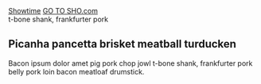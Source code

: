 <div class="order-home-container">
<nav class="order-masthead" data-context="global navigation">
<a class="order-masthead__logo" href="/" data-track data-label="home">Showtime</a>
<a class="order-masthead__sho-link" href="/" data-track data-label="go to sho.com">GO TO SHO.com</a>
</nav>
<div class="asymmetrical-hero-container">
<section class="hero hero--no-accent ">
<a class="hero__image lazyload" data-bgset="https://www.sho.com/site/image-bin/images/408_8_0/408_8_0_prm-keyart2_568x426.jpg [--small] |  https://www.sho.com/site/image-bin/images/408_8_0/408_8_0_prm-keyart2_1024x640.jpg">
</a>
<div class="hero__inner">
<div class="hero__body">
<div class="hero__top-line">t-bone shank, frankfurter pork</div>
<h1 class="hero__headline">
Picanha pancetta brisket meatball turducken
</h1>
<p class="hero__copy" style="height:900px">Bacon ipsum dolor amet pig pork chop jowl t-bone shank, frankfurter pork belly pork loin bacon meatloaf drumstick. 
</p>
</div>
</div>
<section class="order-tray order-tray--chameleon order-tray--redux js-order-tray-redux"></section>
</div>
</div>


<style type="text/css">
  .site-sidebar,
  .site-sidebar-toggle {
    display: none;
  }

  .order-home-container {
    width: 100%;
    overflow: hidden;
  }

  .site-main {
    padding: 0;
  }

  .site-content {
    max-width: none;
  }
</style>

<script type="text/javascript">
window.order_tray_data = window.order_tray_data || {}
window.order_tray_data.providers = [{
    "id" : "114",
    "name" : "Showtime Direct",
    "headline": "Sign up online and start streaming on all your favorite devices",
    "description" : "Get instant, commercial-free access to SHOWTIME. Try free for 7 days, then only $10.99/month. No cable needed. Cancel anytime.",
    "providerLeadUrl" : "https://www.showtime.com/#signup?i_cid=int-default-7689",
    "providerLeadText" : "Start your free trial",
    "freeTrial" : "7-DAY FREE TRIAL*",
    "priceCallout" : "$10.99<em>per month</em><br /><b>after free trial<b>",
    "priceBlurbHeadline" : "Get full access to SHOWTIME whenever you want –<br />all commercial-free",
    "priceBlurb" : "Stream award-winning series like Homeland, Billions, Ray Donovan, Shameless and The Affair the moment they air. You&#39;ll also be able to watch exclusive movies, documentaries, sports, comedy specials and much more. PLUS, you can download full episodes and movies to your favorite mobile devices to watch offline later. Whether you watch live, on demand, or offline, you never have to miss a single thing.",
    "devicesBlurbHeadline" : "Watch anywhere",
    "devicesBlurb" : "Download the SHOWTIME app to any supported device and stream at NO ADDITIONAL COST.",
    "hasDevicesList" : "true",
    "hasDeviceIcons" : "false",
    "pageTitle" : "Subscribe to SHOWTIME online and start streaming on all your favorite devices",
    "pageHeadline" : "START WATCHING SHOWTIME.",
    "pageSubCopy" : "",
    "pageDescription" : "Get instant, commercial-free access to SHOWTIME. For a limited time, try free for 7 days, then only $10.99/month. No cable needed. Cancel anytime.",
},{
    "id" : "100",
    "name" : "Amazon Prime",
    "headline": "Prime members can subscribe to SHOWTIME with Prime Video Channels",
    "description" : "Prime membership is needed to get SHOWTIME. Go to the Channels category on Prime Video on your favorite device and add SHOWTIME with Prime Video Channels. You can also sign up on Amazon.com.",
    "providerLeadUrl" : "https://www.amazon.com/gp/video/offers/signup/ref=DVM_PTM_AMG_US_AC_C_ACQ_SHOMLPlink2?benefitID=showtimeSub&quot;",
    "providerLeadText" : "Go to Amazon",
    "freeTrial" : "7-Day Free Trial*",
    "priceCallout" : "$8.99<em>per month</em><br /><b>add on with<br /> Prime membership</b>",
    "priceBlurbHeadline" : "Get full access to SHOWTIME whenever you want –<br />all commercial-free</h4>",
    "priceBlurb" : "Stream award-winning series like Homeland, Billions, Ray Donovan, Shameless and The Affair the moment they air. You&#39;ll also be able to watch exclusive movies, documentaries, sports, comedy specials and much more. PLUS, you can download full episodes and movies to your favorite mobile devices to watch offline later. Whether you watch live, on demand, or offline, you never have to miss a single thing.",
    "devicesBlurbHeadline" : "Watch on your favorite device",
    "devicesBlurb" : "Once you sign up, you can stream SHOWTIME through Prime Video on your TV, tablet, phone and computer.",
    "hasDevicesList" : "false",
    "hasDeviceIcons" : "false",
    "pageTitle" : "Prime members can subscribe to SHOWTIME directly on Prime Video with Prime Video Channels",
    "pageHeadline" : "START WATCHING SHOWTIME.",
    "pageSubCopy" : "",
    "pageDescription" : "Prime is needed to get SHOWTIME. Go to Prime Video on your favorite device and add SHOWTIME with Prime Video Channels. Find it under the Channels category. You can also sign up on the Amazon website.",
},{
    "id" : "98",
    "name" : "Amazon Fire",
    "headline": "Download the SHOWTIME app on your Amazon Fire devices",
    "description" : "Go to the Amazon App Store. Download the SHOWTIME app to your Amazon Fire TV or Fire Tablet. Open the app to sign-up and START YOUR FREE TRIAL instantly.",
    "providerLeadUrl" : "https://control.kochava.com/v1/cpi/click?i_cid=int-default-1888&amp;campaign_id=koshowtime-amazon-prod55ca2912d7a464b0ff16f7321e&amp;network_id=2708&amp;device_id=device_id&amp;site_id=1",
    "providerLeadText" : "Download the Showtime App",
    "freeTrial" : "7-Day Free Trial*",
    "priceCallout" : "$10.99<em>per month</em><br /><b>after free trial</b>",
    "priceBlurbHeadline" : "Get full access to SHOWTIME whenever you want –<br />all commercial-free",
    "priceBlurb" : "Stream award-winning series like Homeland, Billions, Ray Donovan, Shameless and The Affair the moment they air. You&#39;ll also be able to watch exclusive movies, documentaries, sports, comedy specials and much more. PLUS, you can download full episodes and movies to your favorite mobile devices to watch offline later. Whether you watch live, on demand, or offline, you never have to miss a single thing.",
    "devicesBlurbHeadline" : "Watch seamlessly on all your favorite devices no matter where you subscribe",
    "devicesBlurb" : "Choose how you want to watch! Once you sign up through the SHOWTIME app on your Amazon Fire TV or Fire Tablet you can download the app on other connected TVs, tablets and mobile devices – or go to Showtime.com on your computer – and stream SHOWTIME at NO ADDITIONAL COST.",
    "hasDevicesList" : "true",
    "hasDeviceIcons" : "true",
    "pageTitle" : "Download the SHOWTIME app on your Amazon Fire devices",
    "pageHeadline" : "START WATCHING SHOWTIME.",
    "pageSubCopy" : "",
    "pageDescription" : "Go to the Amazon App Store. Download the SHOWTIME app to your Amazon Fire TV or Fire Tablet. Open the app to sign-up and START YOUR FREE TRIAL instantly.",
},{
    "id" : "99",
    "name" : "Android",
    "headline": "Subscribe to SHOWTIME directly on your Android devices",
    "description" : "Go to the Google Play Store on your Android TV™, Android phone or tablet. Download the SHOWTIME app to your Android device. Open the app to sign-up and start watching instantly.",
    "providerLeadUrl" : "https://control.kochava.com/v1/cpi/click?i_cid=int-default-1782&amp;campaign_id=koshowtime-android-prod5578ae1e68354c614740c09564&amp;network_id=2708&amp;device_id=device_id&amp;site_id=1&amp;append_app_conv_trk_params=1",
    "providerLeadText" : "Download the Showtime App",
    "freeTrial" : "7-Day Free Trial*",
    "priceCallout" : "$10.99<em>per month</em><br /><b>after free trial<b>",
    "priceBlurbHeadline" : "Get full access to SHOWTIME whenever you want –<br />all commercial-free",
    "priceBlurb" : "Stream award-winning series like Homeland, Billions, Ray Donovan, Shameless and The Affair the moment they air. You&#39;ll also be able to watch exclusive movies, documentaries, sports, comedy specials and much more. PLUS, you can download full episodes and movies to your favorite mobile devices to watch offline later. Whether you watch live, on demand, or offline, you never have to miss a single thing.",
    "devicesBlurbHeadline" : "Watch seamlessly on all your favorite devices no matter where you subscribe",
    "devicesBlurb" : "Choose how you want to watch! Once you sign up through the SHOWTIME app on your preferred Apple device you can download the app on other connected TVs, tablets and mobile devices – or go to Showtime.com on your computer – and stream SHOWTIME at NO ADDITIONAL COST.",
    "hasDevicesList" : "true",
    "hasDeviceIcons" : "true",
    "pageTitle" : "Subscribe to SHOWTIME directly on your Android devices",
    "pageHeadline" : "START WATCHING SHOWTIME.",
    "pageSubCopy" : "",
    "pageDescription" : "Go to the Google Play Store on your Android TV™, Android phone or tablet. Download the SHOWTIME app to your Android device. Open the app to sign-up and start watching instantly.",
},{

    "id" : "92",
    "name" : "Apple",
    "headline": "Subscribe to SHOWTIME directly on your Apple® devices",
    "description" : "Go to the Apple App Store on your Apple TV®, iPad®, iPhone® or iPod Touch®. Download the SHOWTIME app to your Apple device. Open the app to sign-up and START YOUR FREE TRIAL instantly",
    "providerLeadUrl" : "https://control.kochava.com/v1/cpi/click?i_cid=int-default-1086&amp;campaign_id=koshowtime-ios-prod55662ea432fa055f5c543076e8&amp;network_id=2708&amp;device_id=device_id&amp;site_id=1",
    "providerLeadText" : "Download the Showtime App",
    "freeTrial" : "7-DAY FREE TRIAL*",
    "priceCallout" : "$10.99<em>per month</em><br /><b>after free trial</b>",
    "priceBlurbHeadline" : "Get full access to SHOWTIME whenever you want –<br />all commercial-free",
    "priceBlurb" : "Stream award-winning series like Homeland, Billions, Ray Donovan, Shameless and The Affair the moment they air. You&#39;ll also be able to watch exclusive movies, documentaries, sports, comedy specials and much more. PLUS, you can download full episodes and movies to your favorite mobile devices to watch offline later. Whether you watch live, on demand, or offline, you never have to miss a single thing",
    "devicesBlurbHeadline" : "Watch seamlessly on all your favorite devices no matter where you subscribe",
    "devicesBlurb" : "Choose how you want to watch! Once you sign up through the SHOWTIME app on your preferred Apple device you can download the app on other connected TVs, tablets and mobile devices – or go to Showtime.com on your computer – and stream SHOWTIME at NO ADDITIONAL COST.",
    "hasDevicesList" : "true",
    "hasDeviceIcons" : "true",
    "pageTitle" : "Subscribe to SHOWTIME directly on your Apple® devices",
    "pageHeadline" : "START WATCHING SHOWTIME.",
    "pageSubCopy" : "",
    "pageDescription" : "Go to the Apple App Store on your Apple TV®, iPad®, iPhone® or iPod Touch®. Download the SHOWTIME app to your Apple device. Open the app to sign-up and START YOUR FREE TRIAL instantly.",
  },{    
    "id" : "95",
    "name" : "Hulu",
    "headline": "Add SHOWTIME to your Hulu subscription",
    "description" : "Get SHOWTIME as a Premium Add-on with your Hulu subscription. New Hulu subscribers can add SHOWTIME when you sign-up online or through the Hulu app on select devices. Current Hulu subscribers can add SHOWTIME through your account settings by selecting &quot;Manage Premium Add-ons&quot; on select devices. Click <a href=&quot;https://help.hulu.com/articles/53536334#lrmanage&quot;>here</a> to learn how to add SHOWTIME to your Hulu subscription.",
    "providerLeadUrl" : "http://hulu.com/start/showtime?cmp=8062&amp;utm_campaign=Evergreen+Leads+Tracking&amp;utm_source=SHO.com&amp;utm_medium=AFF",
    "providerLeadText" : "Go to Hulu",
    "freeTrial" : "7-Day Showtime free trial for hulu subscribers*",
    "priceCallout" : "$8.99<em>per month</em><br /><b>add on with<br /> Hulu subscription</b>",
    "priceBlurbHeadline" : "Get full access to SHOWTIME whenever you want –<br />all commercial-free",
    "priceBlurb" : "Stream award-winning series like Homeland, Billions, Ray Donovan, Shameless and The Affair the moment they air. You&#39;ll also be able to watch exclusive movies, documentaries, sports, comedy specials and much more. PLUS, you can download full episodes and movies to your favorite mobile devices to watch offline later. Whether you watch live, on demand, or offline, you never have to miss a single thing.",
    "devicesBlurbHeadline" : "Watch on your favorite device",
    "devicesBlurb" : "Once you sign up, you can stream SHOWTIME through Hulu on your TV, tablet, phone and computer.",
    "hasDevicesList" : "true",
    "hasDeviceIcons" : "false",
    "pageTitle" : "Add SHOWTIME to your Hulu subscription",
    "pageHeadline" : "START WATCHING SHOWTIME ON HULU.",
    "pageSubCopy" : "",
    "pageDescription" : "Get SHOWTIME as a Premium Add-on with your Hulu subscription. New Hulu subscribers can add SHOWTIME when you sign-up online or through the Hulu app on select devices. Current Hulu subscribers can add SHOWTIME on their desktop by selecting “My Account” at the top of the homepage.",
},{
    "id" : "93",
    "name" : "Roku",
    "headline": "Subscribe to SHOWTIME directly on your Roku devices",
    "description" : "Open the SHOWTIME app on your Roku to sign-up and START YOUR FREE TRIAL instantly (in most cases the SHOWTIME app is pre-loaded to your Roku device, if you don&#39;t see it you will need to manually install the app).",
    "providerLeadUrl" : "https://channelstore.roku.com/details/8838/showtime",
    "providerLeadText" : "Add Showtime on Roku",
    "freeTrial" : "7-DAY FREE TRIAL*",
    "priceCallout" : "$10.99<em>per month</em><br /><b>after free trial</b>",
    "priceBlurbHeadline" : "Get full access to SHOWTIME whenever you want –<br />all commercial-free",
    "priceBlurb" : "Stream award-winning series like Homeland, Billions, Ray Donovan, Shameless and The Affair the moment they air. You&#39;ll also be able to watch exclusive movies, documentaries, sports, comedy specials and much more. PLUS, you can download full episodes and movies to your favorite mobile devices to watch offline later. Whether you watch live, on demand, or offline, you never have to miss a single thing.",
    "devicesBlurbHeadline" : "Watch seamlessly on all your favorite devices no matter where you subscribe",
    "devicesBlurb" : "Choose how you want to watch! Once you sign up through the SHOWTIME app on your Roku you can download the app on other connected TVs, tablets and mobile devices – or go to Showtime.com on your computer – and stream SHOWTIME at NO ADDITIONAL COST.",
    "hasDevicesList" : "true",
    "hasDeviceIcons" : "false",
    "pageTitle" : "Subscribe to SHOWTIME directly on your Roku devices",
    "pageHeadline" : "START WATCHING SHOWTIME ON ROKU.",
    "pageSubCopy" : "",
    "pageDescription" : "Open the SHOWTIME app on your Roku to sign-up and START YOUR FREE TRIAL instantly (in most cases the SHOWTIME app is pre-loaded to your Roku device, if you don&#39;t see it you will need to manually install the app).",
},{
    "id" : "126",
    "name" : "TV Provider",
    "headline": "Add SHOWTIME to your pay TV subscription",
    "description" : "description",
    "providerLeadUrl" : "",
    "providerLeadText" : "",
    "freeTrial" : "Prices Vary",
    "priceCallout" : "",
    "priceBlurbHeadline" : "",
    "priceBlurb" : "",
    "devicesBlurbHeadline" : "",
    "devicesBlurb" : "",
    "hasDevicesList" : "false",
    "hasDeviceIcons" : "false",
    "pageTitle" : "Add SHOWTIME to your pay TV subscription",
    "pageHeadline" : "START WATCHING SHOWTIME.",
    "pageSubCopy" : "",
    "pageDescription" : "Get connected with your TV provider: Call 1-800-SHOWTIME. Your SHOWTIME subscription includes access to SHOWTIME ON DEMAND and SHOWTIME ANYTIME at no additional cost – watch wherever and whenever on your TV, tablet, phone or computer at ShowtimeAnytime.com. PLUS, you can download full episodes and movies to your favorite mobile devices with the Showtime Anytime app to watch offline later.",
},{
    "id" : "128",
    "name" : "Additional Providers",
    "headline": "Get SHOWTIME through a variety of providers",
    "description" : "description",
    "providerLeadUrl" : "",
    "providerLeadText" : "",
    "freeTrial" : "Prices Vary",
    "priceCallout" : "",
    "priceBlurbHeadline" : "",
    "priceBlurb" : "",
    "devicesBlurbHeadline" : "",
    "devicesBlurb" : "",
    "hasDevicesList" : "false",
    "hasDeviceIcons" : "false",
    "pageTitle" : "Get SHOWTIME through a variety of providers",
    "pageHeadline" : "START WATCHING SHOWTIME ON YOUR FAVORITE DEVICES",
    "pageSubCopy" : "",
    "pageDescription" : "Order SHOWTIME today for instant access to award-winning Original Series, hit movies, action-packed sports and more.",
},{
    "id" : "118",
    "name" : "DIRECTV Now",
    "headline": "Add SHOWTIME To Your DIRECTV NOW Channel Line-up",
    "description" : "Get SHOWTIME including the full SHOWTIME ON DEMAND® library for $8/mo added to your DIRECTV NOW subscription. Go to your profile user account, then click on &#39;Manage My Plan&#39; to add SHOWTIME. Restrictions apply. See <a href=&quot;https://directvnow.com/thegoodstuff?ref=EDe9DNSTP1000000L&quot;>directvnow.com</a> for details.",
    "providerLeadUrl" : "https://www.directvnow.com/thegoodstuff#premiums-on-deck",
    "providerLeadText" : "Go to DIRECTV NOW",
    "freeTrial" : "7-DAY SHOWTIME FREE TRIAL FOR NEW DIRECTV NOW SUBSCRIBERS*",
    "priceCallout" : "$8<em>per month</em><br /><b>add on with<br /> DIRECTV NOW subscription",
    "priceBlurbHeadline" : "Get full access to SHOWTIME whenever you want –<br />all commercial-free",
    "priceBlurb" : "Stream award-winning series like Homeland, Billions, Ray Donovan, Shameless and The Affair the moment they air. You&#39;ll also be able to watch exclusive movies, documentaries, sports, comedy specials and much more. PLUS, you can download full episodes and movies to your favorite mobile devices to watch offline later. Whether you watch live, on demand, or offline, you never have to miss a single thing.",
    "devicesBlurbHeadline" : "Watch on your favorite device",
    "devicesBlurb" : "Once you sign up, you can stream SHOWTIME through DIRECTV NOW on your TV, tablet, phone and computer.",
    "hasDevicesList" : "true",
    "hasDeviceIcons" : "false",
    "pageTitle" : "Add SHOWTIME To Your DIRECTV NOW Channel Line-up",
    "pageHeadline" : "START WATCHING SHOWTIME.",
    "pageSubCopy" : "",
    "pageDescription" : "Get SHOWTIME including the full SHOWTIME ON DEMAND® library for $8/mo added to your DIRECTV NOW subscription. Go to your profile user account, then click on &#39;Manage My Plan&#39; to add SHOWTIME. Restrictions apply.",
},{
    "id" : "124",
    "name" : "fuboTV",
    "headline": "Add SHOWTIME to your fuboTV subscription",
    "description" : "Watch and record live and on-demand when you add SHOWTIME to your fuboTV subscription. Once you sign up, you can stream SHOWTIME through fuboTV on your connected TV devices, tablet, phone and computer.",
    "providerLeadUrl" : "https://www.fubo.tv/lp/showtime/",
    "providerLeadText" : "Go to fuboTV",
    "freeTrial" : "7-DAY SHOWTIME FREE TRIAL FOR NEW FUBOTV SUBSCRIBERS*",
    "priceCallout" : "$10.99<em>per month</em><br /><b>add-on with fuboTV subscription",
    "priceBlurbHeadline" : "Get full access to SHOWTIME whenever you want –<br />all commercial-free",
    "priceBlurb" : "Stream award-winning series like Homeland, Billions, Ray Donovan, Shameless and The Affair the moment they air. PLUS, you&#39;ll be able to watch exclusive movies, documentaries, sports, comedy specials and much more. Whether you watch LIVE TV or ON DEMAND you never have to miss a single thing.",
    "devicesBlurbHeadline" : "Watch on your favorite device",
    "devicesBlurb" : "Once you sign up, you can stream SHOWTIME through fuboTV on your TV, tablet, phone and computer.",
    "hasDevicesList" : "false",
    "hasDeviceIcons" : "false",
    "pageTitle" : "",
    "pageHeadline" : "",
    "pageSubCopy" : "",
    "pageDescription" : "",
},{
    "id" : "94",
    "name" : "Playstation Vue",
    "headline": "Subscribe to SHOWTIME directly through PlayStation™Vue",
    "description" : "Download the PlayStation™Vue app from the PlayStation®Store on your PS4™ or PS3™ console or on the web. Add SHOWTIME to your Vue channel line-up or as a standalone channel.",
    "providerLeadUrl" : "https://www.playstation.com/en-us/network/vue/showtime/#1",
    "providerLeadText" : "Go to Playstation™Vue",
    "freeTrial" : "7-Day Free Trial*",
    "priceCallout" : "[&quot;$10.99<em>per month</em><br /><b>after free trial</b>&quot;, &quot;$8.99<em>per month</em><br /><b>for PlayStation®Plus members</b>&quot;]",
    "priceBlurbHeadline" : "Get full access to SHOWTIME whenever you want –<br />all commercial-free",
    "priceBlurb" : "Stream award-winning series like Homeland, Billions, Ray Donovan, Shameless and The Affair the moment they air. You&#39;ll also be able to watch exclusive movies, documentaries, sports, comedy specials and much more. PLUS, you can download full episodes and movies to your favorite mobile devices to watch offline later. Whether you watch live, on demand, or offline, you never have to miss a single thing.",
    "devicesBlurbHeadline" : "Watch on your favorite device",
    "devicesBlurb" : "Once you sign up, you can stream SHOWTIME through PlayStation™Vue on your PS4™ or PS3™ or through the PlayStation™Vue app on Android TV, AppleTV, Fire TV, Roku, iOS and Android Tablets, or on iOS and Android phones. You can also log in through the Showtime Anytime app or on your computer at ShowtimeAnytime.com.",
    "hasDevicesList" : "false",
    "hasDeviceIcons" : "false",
    "pageTitle" : "Subscribe to SHOWTIME directly through PlayStation™Vue",
    "pageHeadline" : "START WATCHING SHOWTIME.",
    "pageSubCopy" : "",
    "pageDescription" : "Download the PlayStation™Vue app from the PlayStation®Store on your PS4™ or PS3™ console or on the web. Add SHOWTIME to your Vue channel line-up or as a standalone channel.",
},{
    "id" : "112",
    "name" : "Sling TV",
    "headline": "Add SHOWTIME to your Sling TV subscription",
    "description" : "Get eight SHOWTIME channels for just $10/mo with any Sling TV subscription when you sign up at sling.com/showtime or through the Sling TV app. Restrictions apply.",
    "providerLeadUrl" : "http://www.sling.com/showtime?cvosrc=indirect.affiliate.showtime&amp;utm_medium=indirect&amp;utm_source=online&amp;utm_campaign=showtime&amp;affiliate=showtime",
    "providerLeadText" : "Go to Sling",
    "freeTrial" : "7-DAY SHOWTIME FREE TRIAL FOR NEW SLING SUBSCRIBERS*",
    "priceCallout" : "$10<em>per month</em><br /><b>add on with Sling TV subscription</b>",
    "priceBlurbHeadline" : "Get full access to SHOWTIME whenever you want –<br />all commercial-free",
    "priceBlurb" : "Stream award-winning series like Homeland, Billions, Ray Donovan, Shameless and The Affair the moment they air. You&#39;ll also be able to watch exclusive movies, documentaries, sports, comedy specials and much more. PLUS, you can download full episodes and movies to your favorite mobile devices to watch offline later. Whether you watch live, on demand, or offline, you never have to miss a single thing.",
    "devicesBlurbHeadline" : "Watch on your favorite device",
    "devicesBlurb" : "Once you sign up, you can stream SHOWTIME through Sling on your TV, tablet, phone and computer.",
    "hasDevicesList" : "false",
    "hasDeviceIcons" : "false",
    "pageTitle" : "Add SHOWTIME to your Sling TV subscription",
    "pageHeadline" : "START WATCHING SHOWTIME.",
    "pageSubCopy" : "",
    "pageDescription" : "Get eight SHOWTIME channels for just $10/mo with any Sling TV subscription when you sign up at sling.com/showtime or through the Sling TV app. Restrictions apply.",
},{
    "id" : "130",
    "name" : "Smart TV Providers",
    "headline": "Add SHOWTIME to your Sling TV subscription",
    "description" : "Get eight SHOWTIME channels for just $10/mo with any Sling TV subscription when you sign up at sling.com/showtime or through the Sling TV app. Restrictions apply.",
    "providerLeadUrl" : "http://www.sling.com/showtime?cvosrc=indirect.affiliate.showtime&amp;utm_medium=indirect&amp;utm_source=online&amp;utm_campaign=showtime&amp;affiliate=showtime",
    "providerLeadText" : "Go to Sling",
    "freeTrial" : "7-DAY SHOWTIME FREE TRIAL FOR NEW SLING SUBSCRIBERS*",
    "priceCallout" : "$10<em>per month</em><br /><b>add on with Sling TV subscription</b>",
    "priceBlurbHeadline" : "Get full access to SHOWTIME whenever you want –<br />all commercial-free",
    "priceBlurb" : "Stream award-winning series like Homeland, Billions, Ray Donovan, Shameless and The Affair the moment they air. You&#39;ll also be able to watch exclusive movies, documentaries, sports, comedy specials and much more. PLUS, you can download full episodes and movies to your favorite mobile devices to watch offline later. Whether you watch live, on demand, or offline, you never have to miss a single thing.",
    "devicesBlurbHeadline" : "Watch on your favorite device",
    "devicesBlurb" : "Once you sign up, you can stream SHOWTIME through Sling on your TV, tablet, phone and computer.",
    "hasDevicesList" : "false",
    "hasDeviceIcons" : "false",
    "pageTitle" : "Download the SHOWTIME app on your LG or SAMSUNG® Smart TV",
    "pageHeadline" : "START WATCHING SHOWTIME ON YOUR SMART TV.",
    "pageSubCopy" : "",
    "pageDescription" : "Go to the Apps Store on your supported LG or SAMSUNG® Smart TV. Download and open the SHOWTIME app, then follow the on-screen instructions to sign up and START YOUR FREE TRIAL.",
},{
    "id" : "116",
    "name" : "Xbox One",
    "headline": "Download the SHOWTIME App on your Xbox One",
    "description" : "Go to the Xbox Store on your Xbox One. Download and open the SHOWTIME app, then follow the on-screen instructions to sign up and START YOUR FREE TRIAL.",
    "providerLeadUrl" : "https://www.microsoft.com/store/apps/9n4jg73k8bsj",
    "providerLeadText" : "Go to Xbox",
    "freeTrial" : "7-DAY FREE TRIAL*",
    "priceCallout" : "$10.99<em>per month</em><br /><b>after free trial</b>",
    "priceBlurbHeadline" : "Get full access to SHOWTIME whenever you want –<br />all commercial-free",
    "priceBlurb" : "Stream award-winning series like Homeland, Billions, Ray Donovan, Shameless and The Affair the moment they air. You&#39;ll also be able to watch exclusive movies, documentaries, sports, comedy specials and much more. PLUS, you can download full episodes and movies to your favorite mobile devices to watch offline later. Whether you watch live, on demand, or offline, you never have to miss a single thing.",
    "devicesBlurbHeadline" : "Watch seamlessly on all your favorite devices no matter where you subscribe",
    "devicesBlurb" : "Choose how you want to watch! Once you sign up through the SHOWTIME app on your Xbox One you can download the app on other connected TVs, tablets and mobile devices – or go to Showtime.com on your computer – and stream SHOWTIME at NO ADDITIONAL COST.",
    "hasDevicesList" : "true",
    "hasDeviceIcons" : "false",
    "pageTitle" : "Download the SHOWTIME App on your Xbox One",
    "pageHeadline" : "START WATCHING SHOWTIME ON XBOX ONE.",
    "pageSubCopy" : "",
    "pageDescription" : "Go to the Xbox Store on your Xbox One. Download and open the SHOWTIME app, then follow the on-screen instructions to sign up and START YOUR FREE TRIAL.",
  }]
</script>
